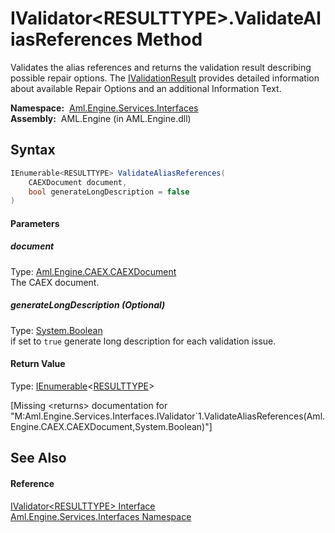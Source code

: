 IValidator&lt;RESULTTYPE>.ValidateAliasReferences Method
========================================================
Validates the alias references and returns the validation result describing possible repair options. The [IValidationResult][1] provides detailed information about available Repair Options and an additional Information Text.

  **Namespace:**  [Aml.Engine.Services.Interfaces][2]  
  **Assembly:**  AML.Engine (in AML.Engine.dll)

Syntax
------

```csharp
IEnumerable<RESULTTYPE> ValidateAliasReferences(
	CAEXDocument document,
	bool generateLongDescription = false
)
```

#### Parameters

##### *document*
Type: [Aml.Engine.CAEX.CAEXDocument][3]  
The CAEX document.

##### *generateLongDescription* (Optional)
Type: [System.Boolean][4]  
if set to `true` generate long description for each validation issue.

#### Return Value
Type: [IEnumerable][5]&lt;[RESULTTYPE][6]>  

[Missing &lt;returns> documentation for "M:Aml.Engine.Services.Interfaces.IValidator`1.ValidateAliasReferences(Aml.Engine.CAEX.CAEXDocument,System.Boolean)"]


See Also
--------

#### Reference
[IValidator&lt;RESULTTYPE> Interface][6]  
[Aml.Engine.Services.Interfaces Namespace][2]  

[1]: ../IValidationResult/README.md
[2]: ../README.md
[3]: ../../Aml.Engine.CAEX/CAEXDocument/README.md
[4]: https://docs.microsoft.com/dotnet/api/system.boolean
[5]: https://docs.microsoft.com/dotnet/api/system.collections.generic.ienumerable-1
[6]: README.md
[7]: https://www.automationml.org
[8]: ../../icons/logoShade.png